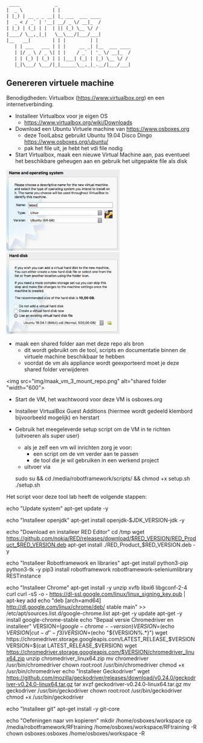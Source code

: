      ____             _                
    |  _ \           | |               
    | |_) | __ _ _ __| |_ ___  ___ ____
    |  _ < / _` | '__| __/ _ \/ __|_  /
    | |_) | (_| | |  | || (_) \__ \/ / 
    |____/ \__,_|_|   \__\___/|___/___|
    |__   __|        | | |         | |            
       | | ___   ___ | | |     __ _| |__  ___ ____
       | |/ _ \ / _ \| | |    / _` | '_ \/ __|_  /
       | | (_) | (_) | | |___| (_| | |_) \__ \/ / 
       |_|\___/ \___/|_|______\__,_|_.__/|___/___|
                                                
## Genereren virtuele machine

Benodigdheden: Virtualbox (https://www.virtualbox.org) en een internetverbinding.

* Installeer Virtualbox voor je eigen OS
    * https://www.virtualbox.org/wiki/Downloads
* Download een Ubuntu Virtuele machine van https://www.osboxes.org 
    * deze ToolLabsz gebruikt Ubuntu 19.04 Disco Dingo  https://www.osboxes.org/ubuntu/
    * pak het file uit, je hebt het vdi file nodig
* Start Virtualbox, maak een nieuwe Virtual Machine aan, pas eventueel het beschikbare geheugen aan en gebruik het uitgepakte file als disk

<img src="img/maak_vm_1_kies_os.png" width="300">

<img src="img/maak_vm_2_kies_vdi.png" width="300">


* maak een shared folder aan met deze repo als bron
    * dit wordt gebruikt om de tool, scripts en documentatie binnen de virtuele machine beschikbaar te hebben
    * voordat de vm als appliance wordt geexporteerd moet je deze shared folder verwijderen

<img src="img/maak_vm_3_mount_repo.png" alt="shared folder "width="600">

* Start de VM, het wachtwoord voor deze VM is osboxes.org
* Installeer VirtualBox Guest Additions (hiermee wordt gedeeld klembord bijvoorbeeld mogelijk) en herstart

* Gebruik het meegeleverde setup script om de VM in te richten (uitvoeren als super user)
    * als je zelf een vm wil inrichten zorg je voor:
        * een script om de vm verder aan te passen
        * de tool die je wil gebruiken in een werkend project
    * uitvoer via
    
    sudo su && cd /media/robotframework/scripts/ && chmod +x setup.sh
    ./setup.sh


Het script voor deze tool lab heeft de volgende stappen:

echo "Update system"
apt-get update -y

echo "Installeer openjdk"
apt-get install openjdk-$JDK_VERSION-jdk -y

echo "Download en installeer RED Editor"
cd /tmp
wget https://github.com/nokia/RED/releases/download/$RED_VERSION/RED_Product_$RED_VERSION.deb
apt-get install ./RED_Product_$RED_VERSION.deb -y

echo "Installeer Robotframework en libraries"
apt-get install python3-pip python3-tk -y
pip3 install robotframework robotframework-seleniumlibrary RESTinstance

echo "Installeer Chrome"
apt-get install -y unzip xvfb libxi6 libgconf-2-4 curl
curl -sS -o - https://dl-ssl.google.com/linux/linux_signing_key.pub | apt-key add
echo "deb [arch=amd64]  http://dl.google.com/linux/chrome/deb/ stable main" >> /etc/apt/sources.list.d/google-chrome.list
apt-get -y update
apt-get -y install google-chrome-stable
echo "Bepaal versie Chromedriver en installeer"
VERSION=$(google-chrome --version)
VERSION=$(echo $VERSION| cut -d' ' -f 3)
VERSION=$(echo "${VERSION%.*}")
wget https://chromedriver.storage.googleapis.com/LATEST_RELEASE_$VERSION
VERSION=$(cat LATEST_RELEASE_$VERSION)
wget https://chromedriver.storage.googleapis.com/$VERSION/chromedriver_linux64.zip
unzip chromedriver_linux64.zip
mv chromedriver /usr/bin/chromedriver
chown root:root /usr/bin/chromedriver
chmod +x /usr/bin/chromedriver
echo "Installeer Geckodriver"
wget https://github.com/mozilla/geckodriver/releases/download/v0.24.0/geckodriver-v0.24.0-linux64.tar.gz
tar xvzf geckodriver-v0.24.0-linux64.tar.gz
mv geckodriver /usr/bin/geckodriver
chown root:root /usr/bin/geckodriver
chmod +x /usr/bin/geckodriver

echo "Installeer git"
apt-get install -y git-core

echo "Oefeningen naar vm kopieren"
mkdir /home/osboxes/workspace
cp /media/robotframework/RFtraining /home/osboxes/workspace/RFtraining -R
chown osboxes:osboxes /home/osboxes/workspace -R
